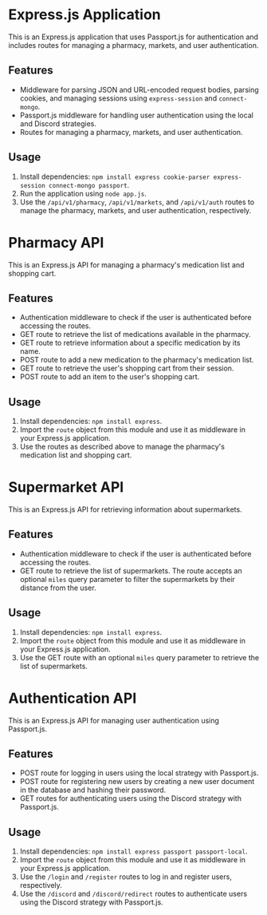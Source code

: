 # Express.js Application

This is an Express.js application that uses Passport.js for authentication and includes routes for managing a pharmacy, markets, and user authentication.

## Features

- Middleware for parsing JSON and URL-encoded request bodies, parsing cookies, and managing sessions using `express-session` and `connect-mongo`.
- Passport.js middleware for handling user authentication using the local and Discord strategies.
- Routes for managing a pharmacy, markets, and user authentication.

## Usage

1. Install dependencies: `npm install express cookie-parser express-session connect-mongo passport`.
2. Run the application using `node app.js`.
3. Use the `/api/v1/pharmacy`, `/api/v1/markets`, and `/api/v1/auth` routes to manage the pharmacy, markets, and user authentication, respectively.

# Pharmacy API

This is an Express.js API for managing a pharmacy's medication list and shopping cart.

## Features

- Authentication middleware to check if the user is authenticated before accessing the routes.
- GET route to retrieve the list of medications available in the pharmacy.
- GET route to retrieve information about a specific medication by its name.
- POST route to add a new medication to the pharmacy's medication list.
- GET route to retrieve the user's shopping cart from their session.
- POST route to add an item to the user's shopping cart.

## Usage

1. Install dependencies: `npm install express`.
2. Import the `route` object from this module and use it as middleware in your Express.js application.
3. Use the routes as described above to manage the pharmacy's medication list and shopping cart.

# Supermarket API

This is an Express.js API for retrieving information about supermarkets.

## Features

- Authentication middleware to check if the user is authenticated before accessing the routes.
- GET route to retrieve the list of supermarkets. The route accepts an optional `miles` query parameter to filter the supermarkets by their distance from the user.

## Usage

1. Install dependencies: `npm install express`.
2. Import the `route` object from this module and use it as middleware in your Express.js application.
3. Use the GET route with an optional `miles` query parameter to retrieve the list of supermarkets.

# Authentication API

This is an Express.js API for managing user authentication using Passport.js.

## Features

- POST route for logging in users using the local strategy with Passport.js.
- POST route for registering new users by creating a new user document in the database and hashing their password.
- GET routes for authenticating users using the Discord strategy with Passport.js.

## Usage

1. Install dependencies: `npm install express passport passport-local`.
2. Import the `route` object from this module and use it as middleware in your Express.js application.
3. Use the `/login` and `/register` routes to log in and register users, respectively.
4. Use the `/discord` and `/discord/redirect` routes to authenticate users using the Discord strategy with Passport.js.